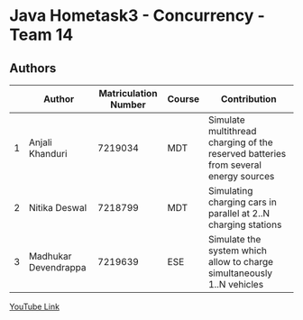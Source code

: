 # Java Hometask3 - Concurrency - Team 14

## Authors
| | Author  | Matriculation Number | Course | Contribution |
| - | ---------- | -------------------- | ------ | ------------ |
| 1 | Anjali Khanduri | 7219034 | MDT | Simulate multithread charging of the reserved batteries from several energy sources |
| 2 | Nitika Deswal | 7218799 | MDT | Simulating charging cars in parallel at 2..N charging stations |
| 3 | Madhukar Devendrappa  | 7219639 | ESE | Simulate the system which allow to charge simultaneously 1..N vehicles |

[YouTube Link](https://youtu.be/a_lN-Pi5MtE?si=7JC1wHs54nHc3jON)
